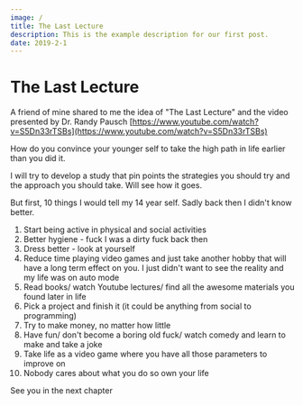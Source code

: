 ```yaml
---
image: /
title: The Last Lecture
description: This is the example description for our first post.
date: 2019-2-1
---
```


# The Last Lecture

A friend of mine shared to me the idea of "The Last Lecture" and the video presented by Dr. Randy Pausch [https://www.youtube.com/watch?v=S5Dn33rTSBs](https://www.youtube.com/watch?v=S5Dn33rTSBs)

How do you convince your younger self to take the high path in life earlier than you did it.

I will try to develop a study that pin points the strategies you should try and the approach you should take. Will see how it goes.

But first, 10 things I would tell my 14 year self. Sadly back then I didn't know better.

1. Start being active in physical and social activities
2. Better hygiene - fuck I was a dirty fuck back then
3. Dress better - look at yourself
4. Reduce time playing video games and just take another hobby that will have a long term effect on you. I just didn't want to see the reality and my life was on auto mode
5. Read books/ watch Youtube lectures/ find all the awesome materials you found later in life
6. Pick a project and finish it (it could be anything from social to programming)
7. Try to make money, no matter how little
8. Have fun/ don't become a boring old fuck/ watch comedy and learn to make and take a joke
9. Take life as a video game where you have all those parameters to improve on
10. Nobody cares about what you do so own your life

See you in the next chapter
